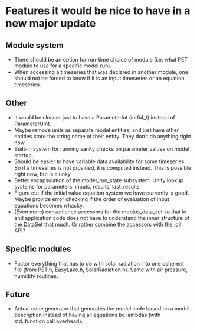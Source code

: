 # Features it would be nice to have in a new major update

## Module system
- There should be an option for run-time choice of module (i.e. what PET module to use for a specific model run).
- When accessing a timeseries that was declared in another module, one should not be forced to know if it is an input timeseries or an equation timeseries.

## Other
- It would be cleaner just to have a ParameterInt (int64_t) instead of ParameterUInt.
- Maybe remove units as separate model entities, and just have other entities store the string name of their entity. They don't do anything right now.
- Built-in system for running sanity checks on parameter values on model startup.
- Should be easier to have variable data availability for some timeseries. So if a timeseries is not provided, it is computed instead. This is possible right now, but is clunky.
- Better encapsulation of the model_run_state subsystem. Unify lookup systems for parameters, inputs, results, last_results
- Figure out if the initial value equation system we have currently is good. Maybe provide error checking if the order of evaluation of input equations becomes whacky.
- (Even more) convenience accessors for the mobius_data_set so that io and application code does not have to understand the inner structure of the DataSet that much. Or rather combine the accessors with the .dll API?

## Specific modules
- Factor everything that has to do with solar radiation into one coherent file (from PET.h, EasyLake.h, SolarRadiation.h). Same with air pressure, humidity routines.

## Future
- Actual code generator that generates the model code based on a model description instead of having all equations be lambdas (with std::function call overhead).
